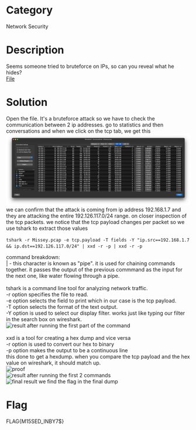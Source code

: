 # Category
Network Security
# Description
Seems someone tried to bruteforce on IPs, so can you reveal what he hides?</br>
[File](./Missey.pcap)</br>
# Solution 
Open the file.
It's a bruteforce attack so we have to check the communication between 2 ip addresses. go to statistics and then conversations and when we click on the tcp tab, we get this</br>
![conversations](img1.png)</br>
we can confirm that the attack is coming from ip address 192.168.1.7 and they are attacking the entire 192.126.117.0/24 range. on closer inspection of the tcp packets. we notice that the tcp payload changes per packet so we use tshark to extract those values</br>

```tshark -r Missey.pcap -e tcp.payload -T fields -Y "ip.src==192.168.1.7 && ip.dst==192.126.117.0/24" | xxd -r -p | xxd -r -p```</br>

command breakdown:</br>
| - this character is known as "pipe". it is used for chaining commands together. it passes the output of the previous commmand as the input for the next one, like water flowing through a pipe.</br>
</br>
tshark is a command line tool for analyzing network traffic.</br>
-r option specifies the file to read.</br> 
-e option selects the field to print which in our case is the tcp payload.</br> 
-T option selects the format of the text output.</br>
-Y option is used to select our display filter. works just like typing our filter in the search box on wireshark.</br>
![result after running the first part of the command](./img2.png)</br>
</br>
xxd is a tool for creating a hex dump and vice versa</br>
-r option is used to convert our hex to binary </br>
-p option makes the output to be a continuous line</br>
this done to get a hexdump. when you compare the tcp payload and the hex value on wireshark, it should match up.</br>
![proof](./img3.png)</br>
![result after running the first 2 commands ](./img4.png)</br>
![final result](./img5.png)
we find the flag in the final dump</br>
# Flag
FLAG{M15SED_INBY7$}